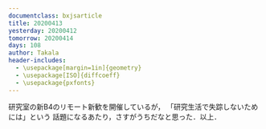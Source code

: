 ```yaml
---
documentclass: bxjsarticle
title: 20200413
yesterday: 20200412
tomorrow: 20200414
days: 108
author: Takala
header-includes:
  - \usepackage[margin=1in]{geometry}
  - \usepackage[ISO]{diffcoeff}
  - \usepackage{pxfonts}
---
```


研究室の新B4のリモート新歓を開催しているが，
「研究生活で失踪しないためには」という
話題になるあたり，さすがうちだなと思った．以上．